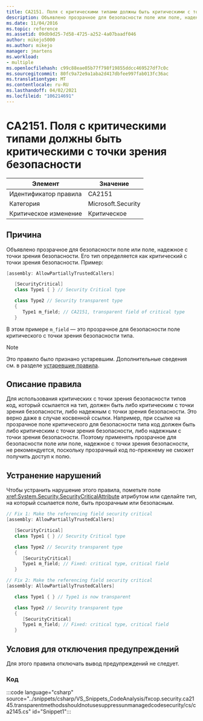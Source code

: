 ```yaml
---
title: CA2151. Поля с критическими типами должны быть критическими с точки зрения безопасности
description: Объявлено прозрачное для безопасности поле или поле, надежное с точки зрения безопасности. Его тип определяется как критический с точки зрения безопасности.
ms.date: 11/04/2016
ms.topic: reference
ms.assetid: 09db9d25-7d58-4725-a252-4a07baadf046
author: mikejo5000
ms.author: mikejo
manager: jmartens
ms.workload:
- multiple
ms.openlocfilehash: c99c88eae05b77f798f19855ddcc469527df7c0c
ms.sourcegitcommit: 80fc9a72e9a1aba2d417dbfee997fab013fc36ac
ms.translationtype: MT
ms.contentlocale: ru-RU
ms.lasthandoff: 04/02/2021
ms.locfileid: "106214691"
---
```

# <a name="ca2151-fields-with-critical-types-should-be-security-critical"></a>CA2151. Поля с критическими типами должны быть критическими с точки зрения безопасности

|Элемент|Значение|
|-|-|
|Идентификатор правила|CA2151|
|Категория|Microsoft.Security|
|Критическое изменение|Критическое|

## <a name="cause"></a>Причина
Объявлено прозрачное для безопасности поле или поле, надежное с точки зрения безопасности. Его тип определяется как критический с точки зрения безопасности. Пример:

```csharp
[assembly: AllowPartiallyTrustedCallers]

   [SecurityCritical]
   class Type1 { } // Security Critical type

   class Type2 // Security transparent type
   {
      Type1 m_field; // CA2151, transparent field of critical type
   }
```

В этом примере `m_field` — это прозрачное для безопасности поле критического с точки зрения безопасности типа.

> [!NOTE]
> Это правило было признано устаревшим. Дополнительные сведения см. в разделе [устаревшие правила](fxcop-unported-deprecated-rules.md).

## <a name="rule-description"></a>Описание правила

Для использования критических с точки зрения безопасности типов код, который ссылается на тип, должен быть либо критическим с точки зрения безопасности, либо надежным с точки зрения безопасности. Это верно даже в случае косвенной ссылки. Например, при ссылке на прозрачное поле критического для безопасности типа код должен быть либо критическим с точки зрения безопасности, либо надежным с точки зрения безопасности. Поэтому применять прозрачное для безопасности поле или поле, надежное с точки зрения безопасности, не рекомендуется, поскольку прозрачный код по-прежнему не сможет получить доступ к полю.

## <a name="how-to-fix-violations"></a>Устранение нарушений

Чтобы устранить нарушение этого правила, пометьте поле <xref:System.Security.SecurityCriticalAttribute> атрибутом или сделайте тип, на который ссылается поле, быть прозрачным или безопасным.

```csharp
// Fix 1: Make the referencing field security critical
[assembly: AllowPartiallyTrustedCallers]

   [SecurityCritical]
   class Type1 { } // Security Critical type

   class Type2 // Security transparent type
   {
      [SecurityCritical]
      Type1 m_field; // Fixed: critical type, critical field
   }

// Fix 2: Make the referencing field security critical
[assembly: AllowPartiallyTrustedCallers]

   class Type1 { } // Type1 is now transparent

   class Type2 // Security transparent type
   {
      [SecurityCritical]
      Type1 m_field; // Fixed: critical type, critical field
   }
```

## <a name="when-to-suppress-warnings"></a>Условия для отключения предупреждений

Для этого правила отключать вывод предупреждений не следует.

### <a name="code"></a>Код

:::code language="csharp" source="../snippets/csharp/VS_Snippets_CodeAnalysis/fxcop.security.ca2145.transparentmethodsshouldnotusesuppressunmanagedcodesecurity/cs/ca2145.cs" id="Snippet1":::
